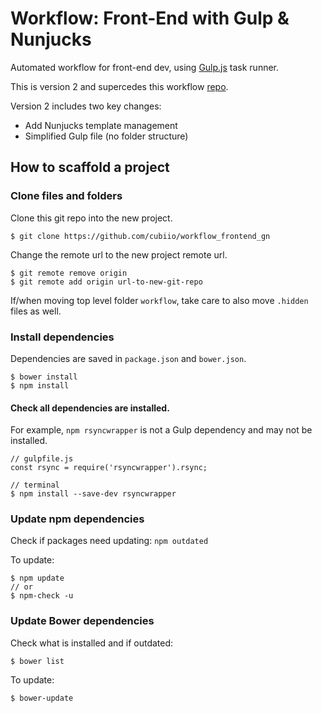 # Workflow: Front-End with Gulp & Nunjucks

Automated workflow for front-end dev, using [Gulp.js](http://gulpjs.com/) task runner.

This is version 2 and supercedes this workflow [repo](https://github.com/cubiio/workflow).

Version 2 includes two key changes:

* Add Nunjucks template management
* Simplified Gulp file (no folder structure) 


## How to scaffold a project

### Clone files and folders

Clone this git repo into the new project.

```$ git clone https://github.com/cubiio/workflow_frontend_gn```

Change the remote url to the new project remote url.

```
$ git remote remove origin
$ git remote add origin url-to-new-git-repo
```

If/when moving top level folder `workflow`, take care to also move `.hidden` files as well.

### Install dependencies

Dependencies are saved in `package.json` and `bower.json`.

```
$ bower install
$ npm install
```

#### Check all dependencies are installed. 

For example, `npm rsyncwrapper` is not a Gulp dependency and may not be installed.



```
// gulpfile.js
const rsync = require('rsyncwrapper').rsync;

// terminal
$ npm install --save-dev rsyncwrapper
```

### Update npm dependencies

Check if packages need updating:
```npm outdated```

To update:

```
$ npm update
// or
$ npm-check -u
```

### Update Bower dependencies

Check what is installed and if outdated:

```
$ bower list
```

To update:

```
$ bower-update
```




